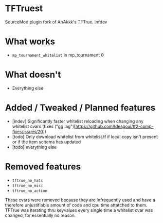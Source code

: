 # TFTruest
SourceMod plugin fork of AnAkkk's TFTrue. Infdev

# What works

- `mp_tournament_whitelist` in mp_tournament 0

# What doesn't

- Everything else

# Added / Tweaked / Planned features

- [indev] Significantly faster whitelist reloading when changing any whitelist cvars (fixes ("gg lag")[https://github.com/ldesgoui/tf2-comp-fixes/issues/20])
- [todo] Only download whitelist from whitelist.tf if local copy isn't present or if the item schema has updated
- [todo] everything else

# Removed features

- `tftrue_no_hats`
- `tftrue_no_misc`
- `tftrue_no_action`

These cvars were removed because they are infrequently used and have a therefore unjustifiable amount of code and cpu time attatched to them. TFTrue was iterating thru keyvalues every single time a whitelist cvar was changed, for essentially no reason.

